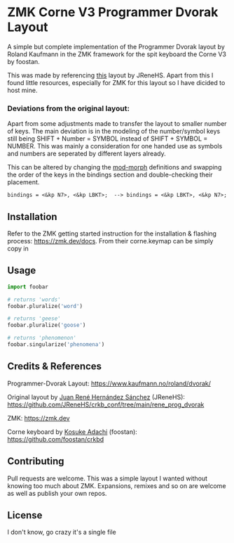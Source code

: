 # ZMK Corne V3 Programmer Dvorak Layout

A simple but complete implementation of the Programmer Dvorak layout by Roland Kaufmann in the ZMK framework for the spit keyboard the Corne V3 by foostan. 

This was made by referencing [this](https://github.com/JReneHS/crkb_conf/tree/main/rene_prog_dvorak) layout by JReneHS. Apart from this I found little resources, especially for ZMK for this layout so I have dicided to host mine. 

### Deviations from the original layout: 
Apart from some adjustments made to transfer the layout to smaller number of keys. The main deviation is in the modeling of the number/symbol keys still being SHIFT + Number = SYMBOL instead of SHIFT + SYMBOL = NUMBER. This was mainly a consideration for one handed use as symbols and numbers are seperated by different layers already. 

This can be altered by changing the [mod-morph](https://zmk.dev/docs/behaviors/mod-morph) definitions and swapping the order of the keys in the bindings section and double-checking their placement. 

    bindings = <&kp N7>, <&kp LBKT>;  --> bindings = <&kp LBKT>, <&kp N7>;
## Installation

Refer to the ZMK getting started instruction for the installation & flashing process: https://zmk.dev/docs. From their corne.keymap can be simply copy in 

## Usage

```python
import foobar

# returns 'words'
foobar.pluralize('word')

# returns 'geese'
foobar.pluralize('goose')

# returns 'phenomenon'
foobar.singularize('phenomena')
```
## Credits & References
 
Programmer-Dvorak Layout: https://www.kaufmann.no/roland/dvorak/

Original layout by [Juan René Hernández Sánchez](https://github.com/JReneHS) (JReneHS): https://github.com/JReneHS/crkb_conf/tree/main/rene_prog_dvorak

ZMK: https://zmk.dev

Corne keyboard by [Kosuke Adachi](https://github.com/foostan) (foostan): https://github.com/foostan/crkbd
 

 
## Contributing

Pull requests are welcome. This was a simple layout I wanted without knowing too much about ZMK. Expansions, remixes and so on are welcome as well as publish your own repos.  

## License

I don't know, go crazy it's a single file